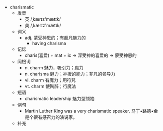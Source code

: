 - charismatic
  - 发音
    - 英 /ˌkærɪz'mætɪk/
    - 美 /,kærɪz'mætɪk/
  - 词义
    - adj. 蒙受神恩的；有超凡魅力的
      - having charisma
  - 记忆
    - charis(喜爱) + mat + ic → 深受神的喜爱的 → 蒙受神恩的
  - 同根词
    - n. charm 魅力，吸引力；魔力
    - n. charisma 魅力；神授的能力；非凡的领导力
    - vi. charm 有魔力；用符咒
    - vt. charm 使陶醉；行魔法
  - 短语
    - charismatic leadership 魅力型领袖
  - 例句
    - Martin Luther King was a very charismatic speaker. 马丁•路德•金是个很有感召力的演说家。
  - 补充